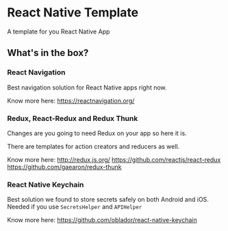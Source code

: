 # React Native Template

A template for you React Native App

## What's in the box?

### React Navigation

Best navigation solution for React Native apps right now.

Know more here: https://reactnavigation.org/

### Redux, React-Redux and Redux Thunk

Changes are you going to need Redux on your app so here it is.

There are templates for action creators and reducers as well.

Know more here:
http://redux.js.org/
https://github.com/reactjs/react-redux
https://github.com/gaearon/redux-thunk

### React Native Keychain

Best solution we found to store secrets safely on both Android and iOS. Needed if you use `SecretsHelper` and `APIHelper`

Know more here: https://github.com/oblador/react-native-keychain

